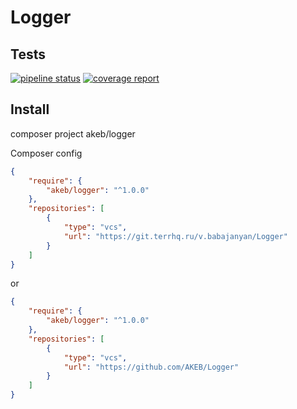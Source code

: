 # Logger

## Tests

[![pipeline status](https://gitlab.pvt/gapa/mrgs/logger/badges/master/pipeline.svg)](https://gitlab.pvt/gapa/mrgs/logger/-/commits/master)
[![coverage report](https://gitlab.pvt/gapa/mrgs/logger/badges/master/coverage.svg)](https://gitlab.pvt/gapa/mrgs/logger/-/commits/master)

## Install

composer project akeb/logger

Composer config

```json
{
    "require": {
        "akeb/logger": "^1.0.0"
    },
    "repositories": [
        {
            "type": "vcs",
            "url": "https://git.terrhq.ru/v.babajanyan/Logger"
        }
    ]
}
```

or

```json
{
    "require": {
        "akeb/logger": "^1.0.0"
    },
    "repositories": [
        {
            "type": "vcs",
            "url": "https://github.com/AKEB/Logger"
        }
    ]
}
```

